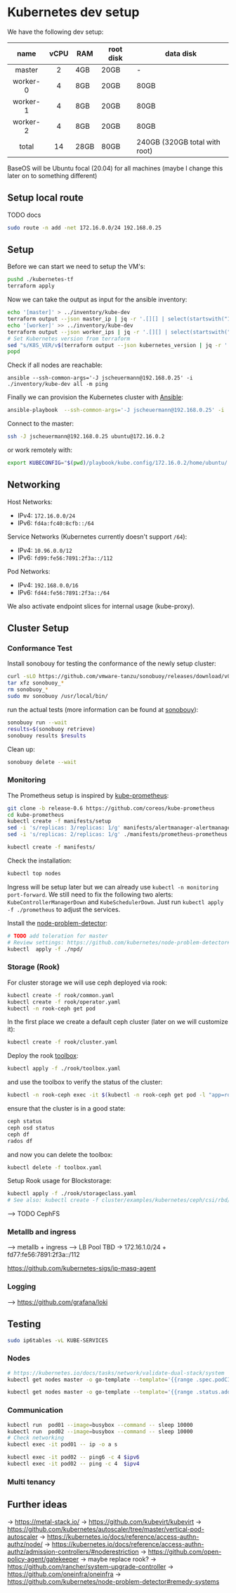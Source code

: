 # Kubernetes dev setup

We have the following dev setup:

| name | vCPU | RAM | root disk | data disk |
|:-:|:-:|---|---|---|
| master | 2 | 4GB | 20GB | - |
| worker-0 | 4 | 8GB | 20GB | 80GB |
| worker-1 | 4 | 8GB | 20GB | 80GB |
| worker-2 | 4 | 8GB | 20GB | 80GB |
| total | 14 | 28GB | 80GB | 240GB (320GB total with root) |

BaseOS will be Ubuntu focal (20.04) for all machines (maybe I change this later on to something different)

## Setup local route

TODO docs

```bash
sudo route -n add -net 172.16.0.0/24 192.168.0.25
```

## Setup

Before we can start we need to setup the VM's:

```bash
pushd ./kubernetes-tf
terraform apply
```

Now we can take the output as input for the ansible inventory:

```bash
echo '[master]' > ../inventory/kube-dev
terraform output --json master_ip | jq -r '.[][] | select(startswith("172")) + " ansible_user=ubuntu"' >> ../inventory/kube-dev
echo '[worker]' >> ../inventory/kube-dev
terraform output --json worker_ips | jq -r '.[][] | select(startswith("172")) + " ansible_user=ubuntu"' >> ../inventory/kube-dev
# Set Kubernetes version from terraform
sed "s/K8S_VER/v$(terraform output --json kubernetes_version | jq -r '.')/g" ../playbook/vars/default.yml.tmp > ../playbook/vars/default.yml
popd
```

Check if all nodes are reachable:

```bas
ansible --ssh-common-args='-J jscheuermann@192.168.0.25' -i ./inventory/kube-dev all -m ping
```

Finally we can provision the Kubernetes cluster with [Ansible](https://docs.ansible.com):

```bash
ansible-playbook  --ssh-common-args='-J jscheuermann@192.168.0.25' -i ./inventory/kube-dev ./playbook/provision_kubeadm.yml
```

Connect to the master:

```bash
ssh -J jscheuermann@192.168.0.25 ubuntu@172.16.0.2
```

or work remotely with:

```bash
export KUBECONFIG="$(pwd)/playbook/kube.config/172.16.0.2/home/ubuntu/.kube/config"
```

## Networking

Host Networks:

- IPv4: `172.16.0.0/24`
- IPv6: `fd4a:fc40:8cfb::/64`

Service Networks (Kubernetes currently doesn't support `/64`):

- IPv4: `10.96.0.0/12`
- IPv6: `fd99:fe56:7891:2f3a::/112`

Pod Networks:

- IPv4: `192.168.0.0/16`
- IPv6: `fd44:fe56:7891:2f3a::/64`

We also activate endpoint slices for internal usage (kube-proxy).

## Cluster Setup

### Conformance Test

Install sonobouy for testing the conformance of the newly setup cluster:

```bash
curl -sLO https://github.com/vmware-tanzu/sonobuoy/releases/download/v0.18.4/sonobuoy_0.18.4_linux_amd64.tar.gz
tar xfz sonobuoy_*
rm sonobuoy_*
sudo mv sonobuoy /usr/local/bin/
```

run the actual tests (more information can be found at [sonobouy](https://github.com/vmware-tanzu/sonobuoy#getting-started)):

```bash
sonobuoy run --wait
results=$(sonobuoy retrieve)
sonobuoy results $results
```

Clean up:

```bash
sonobuoy delete --wait
```

### Monitoring

The Prometheus setup is inspired by [kube-prometheus](https://github.com/coreos/kube-prometheus):

```bash
git clone -b release-0.6 https://github.com/coreos/kube-prometheus
cd kube-prometheus
kubectl create -f manifests/setup
sed -i 's/replicas: 3/replicas: 1/g' manifests/alertmanager-alertmanager.yaml
sed -i 's/replicas: 2/replicas: 1/g' ./manifests/prometheus-prometheus.yaml

kubectl create -f manifests/
```

Check the installation:

```bash
kubectl top nodes
```

Ingress will be setup later but we can already use `kubectl -n monitoring port-forward`.
We still need to fix the following two alerts: `KubeControllerManagerDown` and `KubeSchedulerDown`.
Just run `kubectl apply -f ./prometheus` to adjust the services.

Install the [node-problem-detector](https://github.com/kubernetes/node-problem-detector):

```bash
# TODO add toleration for master
# Review settings: https://github.com/kubernetes/node-problem-detector#usage
kubectl  apply -f ./npd/
```

### Storage (Rook)

For cluster storage we will use ceph deployed via rook:

```bash
kubectl create -f rook/common.yaml
kubectl create -f rook/operator.yaml
kubectl -n rook-ceph get pod
```

In the first place we create a default ceph cluster (later on we will customize it):

```bash
kubectl create -f rook/cluster.yaml
```

Deploy the rook [toolbox](https://rook.io/docs/rook/v1.4/ceph-toolbox.html):

```bash
kubectl apply -f ./rook/toolbox.yaml
```

and use the toolbox to verify the status of the cluster:

```bash
kubectl -n rook-ceph exec -it $(kubectl -n rook-ceph get pod -l "app=rook-ceph-tools" -o jsonpath='{.items[0].metadata.name}') -- bash
```

ensure that the cluster is in a good state:

```bash
ceph status
ceph osd status
ceph df
rados df
```

and now you can delete the toolbox:

```bash
kubectl delete -f toolbox.yaml
```

Setup Rook usage for Blockstorage:

```bash
kubectl apply -f ./rook/storageclass.yaml
# See also: kubectl create -f cluster/examples/kubernetes/ceph/csi/rbd/storageclass.yaml
```

--> TODO CephFS

### Metallb and ingress

--> metallb + ingress
--> LB Pool TBD -> 172.16.1.0/24 + fd77:fe56:7891:2f3a::/112

https://github.com/kubernetes-sigs/ip-masq-agent

### Logging

--> https://github.com/grafana/loki

## Testing

```bash
sudo ip6tables -vL KUBE-SERVICES
```

### Nodes

```bash
# https://kubernetes.io/docs/tasks/network/validate-dual-stack/system
kubectl get nodes master -o go-template --template='{{range .spec.podCIDRs}}{{printf "%s\n" .}}{{end}}'

kubectl get nodes master -o go-template --template='{{range .status.addresses}}{{printf "%s: %s \n" .type .address}}{{end}}'
```

### Communication

```bash
kubectl run  pod01 --image=busybox --command -- sleep 10000
kubectl run  pod02 --image=busybox --command -- sleep 10000
# Check networking
kubectl exec -it pod01 -- ip -o a s

kubectl exec -it pod02 -- ping6 -c 4 $ipv6
kubectl exec -it pod02 -- ping -c 4  $ipv4
```

### Multi tenancy

## Further ideas

-> https://metal-stack.io/
-> https://github.com/kubevirt/kubevirt
-> https://github.com/kubernetes/autoscaler/tree/master/vertical-pod-autoscaler
-> https://kubernetes.io/docs/reference/access-authn-authz/node/
-> https://kubernetes.io/docs/reference/access-authn-authz/admission-controllers/#noderestriction
-> https://github.com/open-policy-agent/gatekeeper
-> maybe replace rook?
-> https://github.com/rancher/system-upgrade-controller
-> https://github.com/oneinfra/oneinfra
-> https://github.com/kubernetes/node-problem-detector#remedy-systems
